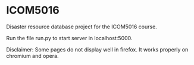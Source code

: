 # ICOM5016
Disaster resource database project for the ICOM5016 course.

Run the file run.py to start server in localhost:5000.

Disclaimer: Some pages do not display well in firefox. It works properly on chromium and opera.
